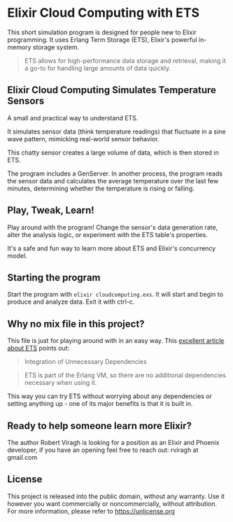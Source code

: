 # Elixir Cloud Computing with ETS

This short simulation program is designed for people new to Elixir programming.
It uses Erlang Term Storage (ETS), Elixir's powerful in-memory storage system.

>ETS allows for high-performance data storage and retrieval, making it a go-to for handling large amounts of data quickly.

## Elixir Cloud Computing Simulates Temperature Sensors
A small and practical way to understand ETS.

It simulates sensor data (think temperature readings) that fluctuate in a sine wave pattern, mimicking real-world sensor behavior.

This chatty sensor creates a large volume of data, which is then stored in ETS.

The program includes a GenServer. In another process, the program reads the sensor data and calculates the average temperature over the last few minutes, determining whether the temperature is rising or falling.

## Play, Tweak, Learn!

Play around with the program! Change the sensor's data generation rate, alter the analysis logic, or experiment with the ETS table's properties.

It's a safe and fun way to learn more about ETS and Elixir's concurrency model.

## Starting the program

Start the program with `elixir cloudcomputing.exs`.  It will start and begin to produce and analyze data.  Exit it with ctrl-c.

## Why no mix file in this project?

This file is just for playing around with in an easy way.  This [excellent article about ETS](https://blog.appsignal.com/2019/11/12/caching-with-elixir-and-ets.html) points out:

>Integration of Unnecessary Dependencies

>ETS is part of the Erlang VM, so there are no additional dependencies necessary when using it.

This way you can try ETS without worrying about any dependencies or setting anything up - one of its major benefits is that it is built in.


## Ready to help someone learn more Elixir?
The author Robert Viragh is looking for a position as an Elixir and Phoenix developer, if you have an opening feel free to reach out: rviragh at gmail.com

## License

This project is released into the public domain, without any warranty.  Use it however you want commercially or noncommercially, without attribution.
For more information, please refer to <https://unlicense.org>